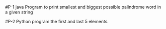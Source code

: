 #P-1
java Program to print smallest and biggest possible palindrome word in a given string

#P-2
Python program the first and last 5 elements
